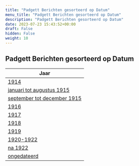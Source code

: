 ```yaml
---
title: "Padgett Berichten gesorteerd op Datum"
menu_title: "Padgett Berichten gesorteerd op Datum"
description: "Padgett Berichten gesorteerd op Datum"
date: 2023-07-23 15:43:52+00:00
draft: False
hidden: False
weight: 10
---
```

## Padgett Berichten gesorteerd op Datum

| **Jaar**
|---
| [1914](/1-nl-james-padgett-messages/1-1-nl-padgett-messages-sorted-by-date/1-1-1-nl-padgett-messages-1914/) |
| [januari tot augustus 1915](/1-nl-james-padgett-messages/1-1-nl-padgett-messages-sorted-by-date/1-1-2-nl-padgett-messages-1915-first-part/) |
| [september tot december 1915](/1-nl-james-padgett-messages/1-1-nl-padgett-messages-sorted-by-date/1-1-3-nl-padgett-messages-1915-second-part/) |
| [1916](/1-nl-james-padgett-messages/1-1-nl-padgett-messages-sorted-by-date/1-1-4-nl-padgett-messages-1916/) |
| [1917](/1-nl-james-padgett-messages/1-1-nl-padgett-messages-sorted-by-date/1-1-5-nl-padgett-messages-1917/) |
| [1918](/1-nl-james-padgett-messages/1-1-nl-padgett-messages-sorted-by-date/1-1-6-nl-padgett-messages-1918/) |
| [1919](/1-nl-james-padgett-messages/1-1-nl-padgett-messages-sorted-by-date/1-1-7-nl-padgett-messages-1919/) |
| [1920-1922](/1-nl-james-padgett-messages/1-1-nl-padgett-messages-sorted-by-date/1-1-8-nl-padgett-messages-1920-1922/) |
| [na 1922](/1-nl-james-padgett-messages/1-1-nl-padgett-messages-sorted-by-date/1-1-9-nl-padgett-messages-after-1922/) |
| [ongedateerd](/1-nl-james-padgett-messages/1-1-nl-padgett-messages-sorted-by-date/1-1-10-nl-padgett-messages-undated/) |
